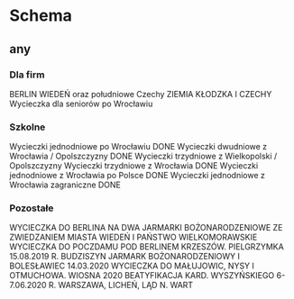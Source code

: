 # Schema

## any

### Dla firm

BERLIN
WIEDEŃ oraz południowe Czechy
ZIEMIA KŁODZKA I CZECHY
Wycieczka dla seniorów po Wrocławiu

### Szkolne

Wycieczki jednodniowe po Wrocławiu DONE
Wycieczki dwudniowe z Wrocławia / Opolszczyzny DONE
Wycieczki trzydniowe z Wielkopolski / Opolszczyzny
Wycieczki trzydniowe z Wrocławia DONE
Wycieczki jednodniowe z Wrocławia po Polsce DONE
Wycieczki jednodniowe z Wrocławia zagraniczne DONE

### Pozostałe

WYCIECZKA DO BERLINA NA DWA JARMARKI BOŻONARODZENIOWE ZE ZWIEDZANIEM MIASTA
WIEDEŃ I PAŃSTWO WIELKOMORAWSKIE
WYCIECZKA DO POCZDAMU POD BERLINEM
KRZESZÓW. PIELGRZYMKA 15.08.2019 R.
BUDZISZYN JARMARK BOŻONARODZENIOWY I BOLESŁAWIEC
14.03.2020 WYCIECZKA DO MAŁUJOWIC, NYSY I OTMUCHOWA. WIOSNA 2020
BEATYFIKACJA KARD. WYSZYŃSKIEGO 6-7.06.2020 R. WARSZAWA, LICHEŃ, LĄD N. WART